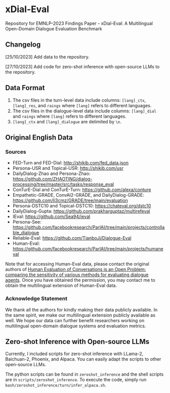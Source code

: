 # xDial-Eval
Repository for EMNLP-2023 Findings Paper - xDial-Eval: A Multilingual Open-Domain Dialogue Evaluation Benchmark

## Changelog

[25/10/2023] Add data to the repository.

[27/10/2023] Add code for zero-shot inference with open-source LLMs to the repository.

## Data Format

1. The csv files in the turn-level data include columns: ``[lang]_ctx``, ``[lang]_res``, and ``raings`` where ``[lang]`` refers to different languages.
2. The csv files in the dialogue-level data include columns: ``[lang]_dial`` and ``raings`` where ``[lang]`` refers to different languages.
3. ``[lang]_ctx`` and ``[lang]_dialogue`` are delimited by ```\n```.

## Original English Data

### Sources
- FED-Turn and FED-Dial: http://shikib.com/fed_data.json
- Persona-USR and Topical-USR: http://shikib.com/usr
- DailyDialog-Zhao and Persona-Zhao: https://github.com/ZHAOTING/dialog-processing/tree/master/src/tasks/response_eval
- ConTurE-Dial and ConTurE-Turn: https://github.com/alexa/conture
- Empathetic-GRADE, ConvAI2-GRADE, and DailyDialog-GRADE: https://github.com/li3cmz/GRADE/tree/main/evaluation
- Persona-DSTC10 and Topical-DSTC10: https://chateval.org/dstc10
- DailyDialog-Gupta: https://github.com/prakharguptaz/multirefeval
- IEval: https://github.com/Sea94/ieval
- Persona-See: https://github.com/facebookresearch/ParlAI/tree/main/projects/controllable_dialogue
- Reliable-Eval: https://github.com/TianboJi/Dialogue-Eval
- Human-Eval: https://github.com/facebookresearch/ParlAI/tree/main/projects/humaneval 

Note that for accessing Human-Eval data, please contact the original authors of [Human Evaluation of Conversations is an Open Problem: comparing the sensitivity of various methods for evaluating dialogue agents](https://aclanthology.org/2022.nlp4convai-1.8/). Once you have obtained the permission, you may contact me to obtain the multilingual extension of Human-Eval data.

### Acknowledge Statement
We thank all the authors for kindly making their data publicly available. In the same spirit, we make our multilingual extension publicly available as well. We hope our data can further benefit researchers working on multilingual open-domain dialogue systems and evaluation metrics.

## Zero-shot Inference with Open-source LLMs

Currently, I included scripts for zero-shot inference with LLama-2, Baichuan-2, Phoenix, and Alpaca. You can easily adapt the scripts to other open-source LLMs. 

The python scripts can be found in ``zeroshot_inference`` and the shell scripts are in ``scripts/zeroshot_inference``. To execute the code, simply run ``bash/zeroshot_inference/turn/infer_alpaca.sh``. 

